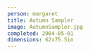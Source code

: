 ```yaml
---
person: margaret
title: Autumn Sampler
image: AutumnSampler.jpg
completed: 2004-05-01
dimensions: 62x75.5in
---
```


